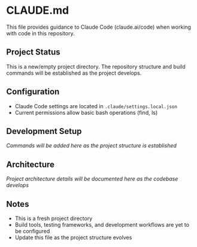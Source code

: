 # CLAUDE.md

This file provides guidance to Claude Code (claude.ai/code) when working with code in this repository.

## Project Status

This is a new/empty project directory. The repository structure and build commands will be established as the project develops.

## Configuration

- Claude Code settings are located in `.claude/settings.local.json`
- Current permissions allow basic bash operations (find, ls)

## Development Setup

*Commands will be added here as the project structure is established*

## Architecture

*Project architecture details will be documented here as the codebase develops*

## Notes

- This is a fresh project directory
- Build tools, testing frameworks, and development workflows are yet to be configured
- Update this file as the project structure evolves
